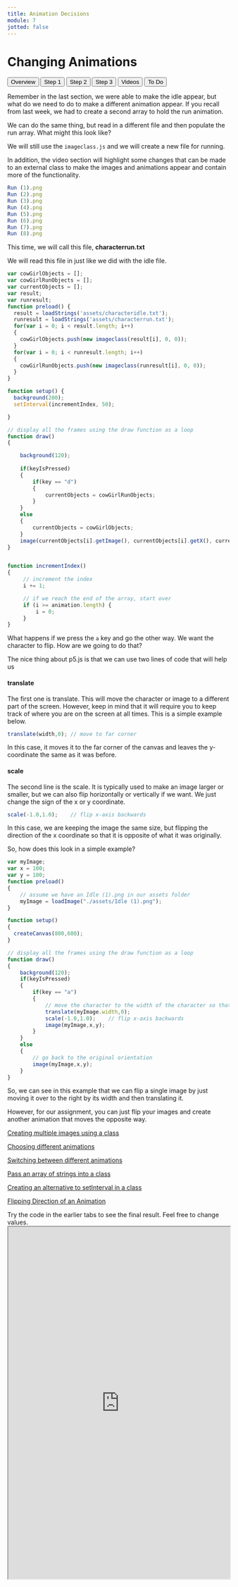 ```yaml
---
title: Animation Decisions
module: 7
jotted: false
---
```


# Changing Animations

<div class="tab">
  <button class="tablinks active" onclick="openTab(event, 'Overview')">Overview</button>
  <button class="tablinks" onclick="openTab(event, 'step1')">Step 1</button>
  <button class="tablinks" onclick="openTab(event, 'step2')">Step 2</button>
  <button class="tablinks" onclick="openTab(event, 'step3')">Step 3</button>
  <button class="tablinks" onclick="openTab(event, 'Videos')">Videos</button>
  <button class="tablinks" onclick="openTab(event, 'ToDo')">To Do</button>
 
</div>
<div id="Overview" class="tabcontent" style="display:block"  >
<div class="tabhtml" markdown="1">

Remember in the last section, we were able to make the idle appear, but what do we need to do to make a different animation appear.  If you recall from last week, we had to create a second array to hold the run animation.

We can do the same thing, but read in a different file and then populate the run array.  What might this look like?

We will still use the `imageclass.js` and we will create a new file for running.

In addition, the video section will highlight some changes that can be made to an external class to make the images and animations appear and contain more of the functionality.

</div>
</div>

<div id="step1" class="tabcontent">
<div class="tabhtml" markdown="1">

```js
Run (1).png
Run (2).png
Run (3).png
Run (4).png
Run (5).png
Run (6).png
Run (7).png
Run (8).png

```

This time, we will call this file, **characterrun.txt**

</div>
</div>
<div id="step2" class="tabcontent">
<div class="tabhtml" markdown="1">

We will read this file in just like we did with the idle file.

```js
var cowGirlObjects = [];
var cowGirlRunObjects = [];
var currentObjects = [];
var result;
var runresult;
function preload() {
  result = loadStrings('assets/characteridle.txt');
  runresult = loadStrings('assets/characterrun.txt');
  for(var i = 0; i < result.length; i++)
  {
    cowGirlObjects.push(new imageclass(result[i], 0, 0));
  }
  for(var i = 0; i < runresult.length; i++)
  {
    cowGirlRunObjects.push(new imageclass(runresult[i], 0, 0));
  }
}

function setup() {
  background(200);
  setInterval(incrementIndex, 50);

}

// display all the frames using the draw function as a loop
function draw() 
{

    background(120);
    
    if(keyIsPressed)
    {
        if(key == "d")
        {
            currentObjects = cowGirlRunObjects;
        }
    }
    else
    {
        currentObjects = cowGirlObjects;
    }
    image(currentObjects[i].getImage(), currentObjects[i].getX(), currentObjects[i].getY());
}


function incrementIndex()
{
     // increment the index
     i += 1;

     // if we reach the end of the array, start over
     if (i >= animation.length) {
         i = 0;
     }
}

```

</div>
</div>
<div id="step3" class="tabcontent">
<div class="tabhtml" markdown="1">

What happens if we press the `a` key and go the other way.  We want the character to flip. How are we going to do that?

The nice thing about p5.js is that we can use two lines of code that will help us

#### translate

The first one is translate.  This will move the character or image to a different part of the screen.  However, keep in mind that it will require you to keep track of where you are on the screen at all times.  This is a simple example below.

```js
translate(width,0); // move to far corner
```

In this case, it moves it to the far corner of the canvas and leaves the y-coordinate the same as it was before.

#### scale

The second line is the scale.  It is typically used to make an image larger or smaller, but we can also flip horizontally or vertically if we want.  We just change the sign of the x or y coordinate.

```js
scale(-1.0,1.0);    // flip x-axis backwards
```

In this case, we are keeping the image the same size, but flipping the direction of the x coordinate so that it is opposite of what it was originally.

So, how does this look in a simple example?

```js
var myImage;
var x = 100;
var y = 100;
function preload() 
{
    // assume we have an Idle (1).png in our assets folder
    myImage = loadImage("./assets/Idle (1).png");
}

function setup() 
{
  createCanvas(800,600);
}

// display all the frames using the draw function as a loop
function draw() 
{
    background(120);
    if(keyIsPressed)
    {
        if(key == "a")
        {
            // move the character to the width of the character so that it can flip
            translate(myImage.width,0); 
            scale(-1.0,1.0);    // flip x-axis backwards
            image(myImage,x,y);
        }
    }
    else
    {
        // go back to the original orientation
        image(myImage,x,y);
    }    
}

```

So, we can see in this example that we can flip a single image by just moving it over to the right by its width and then translating it.

However, for our assignment, you can just flip your images and create another animation that moves the opposite way.  

</div>
</div>

<div id="Videos" class="tabcontent">
<div class="tabhtml" markdown="1">

<a href="https://youtu.be/u7GaK9wkksU" target="_blank">Creating multiple images using a class</a>

<a href="https://youtu.be/m8okG4McpxI" target="_blank">Choosing different animations</a>

<a href="https://youtu.be/qxKSWWPr5dQ" target="_blank">Switching between different animations</a>

<a href="https://youtu.be/jSXMZSVjs88" target="_blank">Pass an array of strings into a class</a>

<a href="https://youtu.be/0SkGIlEUP6c" target="_blank">Creating an alternative to setInterval in a class</a>

<a href="https://youtu.be/4XjxhMhA25o" target="_blank">Flipping Direction of an Animation</a>



</div>
</div>

<div id="ToDo" class="tabcontent">
<div class="tabhtml" markdown="1">
Try the code in the earlier tabs to see the final result. Feel free to change values.

<iframe src="https://editor.p5js.org/" width="100%" height="800px"></iframe>
</div>
</div>
